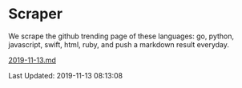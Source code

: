 # Scraper

We scrape the github trending page of these languages: go, python, javascript, swift, html, ruby, and push a markdown result everyday.

[2019-11-13.md](https://github.com/henson/Scraper/blob/master/2019-11-13.md)

Last Updated: 2019-11-13 08:13:08